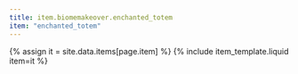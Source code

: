 ```yaml
---
title: item.biomemakeover.enchanted_totem
item: "enchanted_totem"
---
```


{% assign it = site.data.items[page.item] %}
{% include item_template.liquid item=it %}

